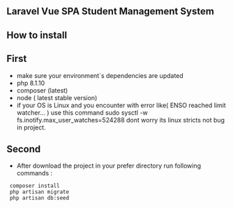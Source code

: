 
##  Laravel Vue SPA Student Management System


## How to install

## First 

- make sure your environment`s dependencies are updated 
- php 8.1.10
- composer (latest)
- node ( latest stable version)
- if your OS is Linux and you encounter with error like( ENSO reached limit watcher... )
   use this command  sudo sysctl -w fs.inotify.max_user_watches=524288 
   dont worry its linux stricts not bug in project.

## Second

- After download the project in your prefer directory run following commands :
```
 composer install
 php artisan migrate
 php artisan db:seed
```
